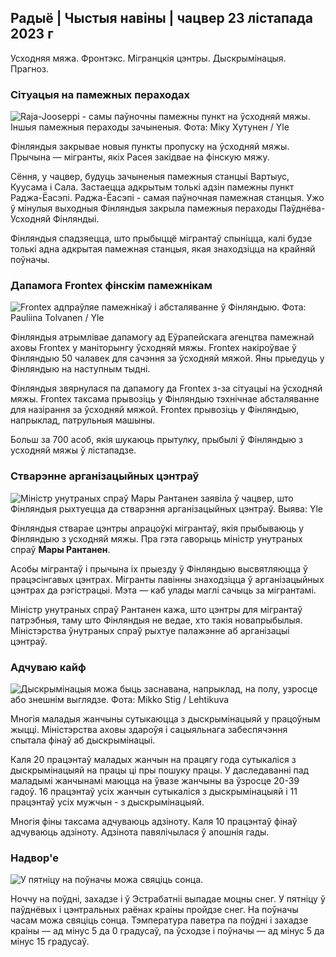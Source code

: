 ## Радыё \| Чыстыя навіны \| чацвер 23 лістапада 2023 г

Усходняя мяжа. Фронтэкс. Мігранцкія цэнтры. Дыскрымінацыя. Прагноз.

### Сітуацыя на памежных пераходах

![Raja-Jooseppi - самы паўночны памежны пункт на ўсходняй мяжы. Іншыя памежныя пераходы зачыненыя. Фота: Міку Хутунен / Yle](https://images.cdn.yle.fi/image/upload/c_crop,h_3216,w_5712,x_0,y_421/ar_1.7777777777777777,c_fill,g_faces,h_675,w_1200/dpr_1.0/q_auto:eco/f_auto/fl_lossy/v1700751077/39-1205645655f665a86285)

Фінляндыя закрывае новыя пункты пропуску на ўсходняй мяжы. Прычына — мігранты, якіх Расея закідвае на фінскую мяжу.

Сёння, у чацвер, будуць зачыненыя памежныя станцыі Вартыус, Куусама і Сала. Застаецца адкрытым толькі адзін памежны пункт Раджа-Ёасэпі. Раджа-Ёасэпі - самая паўночная памежная станцыя. Ужо ў мінулыя выходныя Фінляндыя закрыла памежныя пераходы Паўднёва-Усходняй Фінляндыі.

Фінляндыя спадзяецца, што прыбыццё мігрантаў спыніцца, калі будзе толькі адна адкрытая памежная станцыя, якая знаходзіцца на крайняй поўначы.

### Дапамога Frontex фінскім памежнікам

![Frontex адпраўляе памежнікаў і абсталяванне ў Фінляндыю. Фота: Pauliina Tolvanen / Yle](https://images.cdn.yle.fi/image/upload/c_crop,h_1080,w_1919,x_0,y_0/ar_1.7777777777777777,c_fill,g_faces,h_675,w_1200/dpr_1.0/q_auto:eco/f_auto/fl_lossy/v1663055873/39-100697563203716d9ecd)

Фінляндыя атрымлівае дапамогу ад Еўрапейскага агенцтва памежнай аховы Frontex у маніторынгу ўсходняй мяжы. Frontex накіроўвае ў Фінляндыю 50 чалавек для сачэння за ўсходняй мяжой. Яны прыедуць у Фінляндыю на наступным тыдні.

Фінляндыя звярнулася па дапамогу да Frontex з-за сітуацыі на ўсходняй мяжы. Frontex таксама прывозіць у Фінляндыю тэхнічнае абсталяванне для назірання за ўсходняй мяжой. Frontex прывозіць у Фінляндыю, напрыклад, патрульныя машыны.

Больш за 700 асоб, якія шукаюць прытулку, прыбылі ў Фінляндыю з усходняй мяжы ў лістападзе.

### Стварэнне арганізацыйных цэнтраў

![Міністр унутраных спраў Мары Рантанен заявіла ў чацвер, што Фінляндыя рыхтуецца да стварэння арганізацыйных цэнтраў. Выява: Yle](https://images.cdn.yle.fi/image/upload/c_crop,h_1080,w_1919,x_0,y_0/ar_1.7777777777777777,c_fill,g_faces,h_675,w_1200/dpr_1.0/q_auto:eco/f_auto/fl_lossy/v1700721586/39-1205201655eed1e81849)

Фінляндыя стварае цэнтры апрацоўкі мігрантаў, якія прыбываюць у Фінляндыю з усходняй мяжы. Пра гэта гаворыць міністр унутраных спраў **Мары Рантанен**.

Асобы мігрантаў і прычына іх прыезду ў Фінляндыю высвятляюцца ў працэсінгавых цэнтрах. Мігранты павінны знаходзіцца ў арганізацыйных цэнтрах да рэгістрацыі. Мэта — каб улады маглі сачыць за мігрантамі.

Міністр унутраных спраў Рантанен кажа, што цэнтры для мігрантаў патрэбныя, таму што Фінляндыя не ведае, хто такія новапрыбылыя. Міністэрства ўнутраных спраў рыхтуе палажэнне аб арганізацыі цэнтраў.

### Адчуваю кайф

![Дыскрымінацыя можа быць заснавана, напрыклад, на полу, узросце або знешнім выглядзе. Фота: Mikko Stig / Lehtikuva](https://images.cdn.yle.fi/image/upload/c_crop,h_2394,w_4256,x_0,y_110/ar_1.7777777777777777,c_fill,g_faces,h_675,w_1200/dpr_1.0/q_auto:eco/f_auto/fl_lossy/v1700718446/39-1205193655ee719688c7)

Многія маладыя жанчыны сутыкаюцца з дыскрымінацыяй у працоўным жыцці. Міністэрства аховы здароўя і сацыяльнага забеспячэння спытала фінаў аб дыскрымінацыі.

Каля 20 працэнтаў маладых жанчын на працягу года сутыкаліся з дыскрымінацыяй на працы ці пры пошуку працы. У даследаванні пад маладымі жанчынамі маюцца на ўвазе жанчыны ва ўзросце 20-39 гадоў. 16 працэнтаў усіх жанчын сутыкаліся з дыскрымінацыяй і 11 працэнтаў усіх мужчын - з дыскрымінацыяй.

Многія фіны таксама адчуваюць адзіноту. Каля 10 працэнтаў фінаў адчуваюць адзіноту. Адзінота павялічылася ў апошнія гады.

### Надвор'е

![У пятніцу на поўначы можа свяціць сонца.](https://images.cdn.yle.fi/image/upload/c_crop,h_1080,w_1919,x_0,y_0/ar_1.7777777777777777,c_fill,g_faces,h_675,w_1200/dpr_1.0/q_auto:eco/f_auto/fl_lossy/v1700752778/39-1205671655f6d69ed984)

Ноччу на поўдні, захадзе і ў Эстрабатніі выпадае моцны снег. У пятніцу ў паўднёвых і цэнтральных раёнах краіны пройдзе снег. На поўначы часам можа свяціць сонца. Тэмпература паветра па поўдні і захадзе краіны — ад мінус 5 да 0 градусаў, па ўсходзе і поўначы — ад мінус 5 да мінус 15 градусаў.